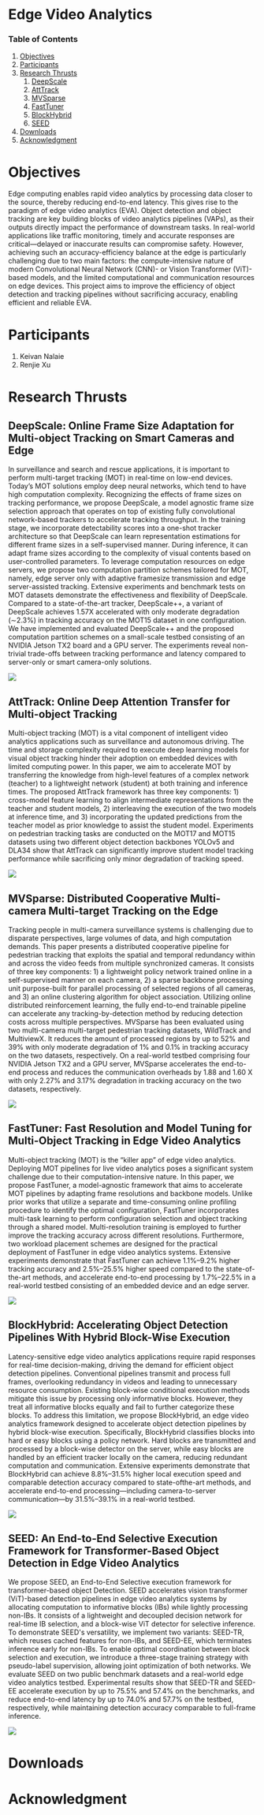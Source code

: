 

<div class='page_head'>
 <h1 class='page_title'> Edge Video Analytics </h1>


<h3>Table of Contents </h3>
  <ol class='page_guide'>
    <li><a href="#Objectives">Objectives</a></li>
    <li><a href="#Participant">Participants</a></li>
    <li><a href="#Research">Research Thrusts</a>
     <ol class='page_guide'>
      <li><a href="#DeepScale">DeepScale</a></li>
      <li><a href="#AttTrack">AttTrack</a></li>
      <li><a href="#MVSparse">MVSparse</a></li>
      <li><a href="#FastTuner">FastTuner</a></li>
      <li><a href="#BlockHybrid">BlockHybrid</a></li>
      <li><a href="#SEED">SEED</a></li>
     </ol>
      </li>
    <li><a href="#Downloads">Downloads</a></li>
    <li><a href="#Acknowledgment">Acknowledgment</a></li>
    
  </ol>
</div>

<h1 id="Objectives"> Objectives </h1>
Edge computing enables rapid video analytics by processing data closer to the source, thereby reducing end-to-end latency. This gives rise to the paradigm of edge video analytics (EVA). Object detection and object tracking are key building blocks of video analytics pipelines (VAPs), as their outputs directly impact the performance of downstream tasks. In real-world applications like traffic monitoring, timely and accurate responses are critical—delayed or inaccurate results can compromise safety. However, achieving such an accuracy-efficiency balance at the edge is particularly challenging due to two main factors: the compute-intensive nature of modern Convolutional Neural Network (CNN)- or Vision Transformer (ViT)-based models, and the limited computational and communication resources on edge devices. This project aims to improve the efficiency of object detection and tracking pipelines without sacrificing accuracy, enabling efficient and reliable EVA. 
<h1 id="Participant"> Participants </h1>
  <ol class='name_list'>
    <li><a>Keivan Nalaie</a></li>
    <li><a>Renjie Xu</a></li>
  </ol>
<h1 id="Research"> Research Thrusts </h1>

<h2 id="DeepScale"> DeepScale: Online Frame Size Adaptation for Multi-object Tracking on Smart Cameras and Edge </h2>
<div class='content_block'>
  <p>
 In surveillance and search and rescue applications, it is important to perform multi-target tracking (MOT) in real-time on low-end devices. Today’s MOT solutions employ deep neural networks, which tend to have high computation complexity. Recognizing the effects of frame sizes on tracking performance, we propose DeepScale, a model agnostic frame size selection approach that operates on top of existing fully convolutional network-based trackers to accelerate tracking throughput. In the training stage, we incorporate detectability scores into a one-shot tracker architecture so that DeepScale can learn representation estimations for different frame sizes in a self-supervised manner. During inference, it can adapt frame sizes according to the complexity of visual contents based on user-controlled parameters. To leverage computation resources on edge servers, we propose two computation partition schemes tailored for MOT, namely, edge server only with adaptive framesize transmission and edge server-assisted tracking. Extensive experiments and benchmark tests on MOT datasets demonstrate the effectiveness and flexibility of DeepScale. Compared to a state-of-the-art tracker, DeepScale++, a variant of DeepScale achieves 1.57X accelerated with only moderate degradation (∼2.3%) in tracking accuracy on the MOT15 dataset in one configuration. We have implemented and evaluated DeepScale++ and the proposed computation partition schemes on a small-scale testbed consisting of an NVIDIA Jetson TX2 board and a GPU server. The experiments reveal non-trivial trade-offs between tracking performance and latency compared to server-only or smart camera-only solutions.
  </p>
 <div class='content_img'>
  <img src="/assets/eva_pic/DeepScale.png" />
 </div>
</div>

<h2 id ='AttTrack'>AttTrack: Online Deep Attention Transfer for Multi-object Tracking</h2>
<div class='content_block'>
 <p>
 Multi-object tracking (MOT) is a vital component of intelligent video analytics applications such as surveillance and autonomous driving. The time and storage complexity required to execute deep learning models for visual object tracking hinder their adoption on embedded devices with limited computing power. In this paper, we aim to accelerate MOT by transferring the knowledge from high-level features of a complex network (teacher) to a lightweight network (student) at both training and inference times. The proposed AttTrack framework has three key components: 1) cross-model feature learning to align intermediate representations from the teacher and student models, 2) interleaving the execution of the two models at inference time, and 3) incorporating the updated predictions from the teacher model as prior knowledge to assist the student model. Experiments on pedestrian tracking tasks are conducted on the MOT17 and MOT15 datasets using two different object detection backbones YOLOv5 and DLA34 show that AttTrack can significantly improve student model tracking performance while sacrificing only minor degradation of tracking speed.
 </p>

  <div class='content_img'>
  <img src="/assets/eva_pic/AttTrack.png" />
 </div>
</div>

<h2 id = 'MVSparse'>MVSparse: Distributed Cooperative Multi-camera Multi-target Tracking on the Edge</h2>
<div class='content_block'>
 <p>
  Tracking people in multi-camera surveillance systems is challenging due to disparate perspectives, large volumes of data, and high computation demands. This paper presents a distributed cooperative pipeline for pedestrian tracking that exploits the spatial and temporal redundancy within and across the video feeds from multiple synchronized cameras. It consists of three key components: 1) a lightweight policy network trained online in a self-supervised manner on each camera, 2) a sparse backbone processing unit purpose-built for parallel processing of selected regions of all cameras, and 3) an online clustering algorithm for object association. Utilizing online distributed reinforcement learning, the fully end-to-end trainable pipeline can accelerate any tracking-by-detection method by reducing detection costs across multiple perspectives. MVSparse has been evaluated using two multi-camera multi-target pedestrian tracking datasets, WildTrack and MultiviewX. It reduces the amount of processed regions by up to 52% and 39% with only moderate degradation of 1% and 0.1% in tracking accuracy on the two datasets, respectively. On a real-world testbed comprising four NVIDIA Jetson TX2 and a GPU server, MVSparse accelerates the end-to-end process and reduces the communication overheads by 1.88 and 1.60 X with only 2.27% and 3.17% degradation in tracking accuracy on the two datasets, respectively.
 </p>

  <div class='content_img'>
  <img src="/assets/eva_pic/MVSparse.png" />
 </div>
</div>

<h2 id = 'FastTuner'>FastTuner: Fast Resolution and Model Tuning for Multi-Object Tracking in Edge Video Analytics</h2>
<div class='content_block'>
 <p>
  Multi-object tracking (MOT) is the “killer app” of edge video analytics. Deploying MOT pipelines for live video analytics poses a significant system challenge due to their computation-intensive nature. In this paper, we propose FastTuner, a model-agnostic framework that aims to accelerate MOT pipelines by adapting frame resolutions and backbone models. Unlike prior works that utilize a separate and time-consuming online profiling procedure to identify the optimal configuration, FastTuner incorporates multi-task learning to perform configuration selection and object tracking through a shared model. Multi-resolution training is employed to further improve the tracking accuracy across different resolutions. Furthermore, two workload placement schemes are designed for the practical deployment of FastTuner in edge video analytics systems. Extensive experiments demonstrate that FastTuner can achieve 1.1%–9.2% higher tracking accuracy and 2.5%–25.5% higher speed compared to the state-of-the-art methods, and accelerate end-to-end processing by 1.7%–22.5% in a real-world testbed consisting of an embedded device and an edge server.
 </p>
 
  <div class='content_img'>
  <img src="/assets/eva_pic/FastTuner.png" />
 </div>
</div>

<h2 id = 'BlockHybrid'>BlockHybrid: Accelerating Object Detection Pipelines With Hybrid Block-Wise Execution</h2>
<div class='content_block'>
 <p>
  Latency-sensitive edge video analytics applications require rapid responses for real-time decision-making, driving the demand for efficient object detection pipelines. Conventional pipelines transmit and process full frames, overlooking redundancy in videos and leading to unnecessary resource consumption. Existing block-wise conditional execution methods mitigate this issue by processing only informative blocks. However, they treat all informative blocks equally and fail to further categorize these blocks. To address this limitation, we propose BlockHybrid, an edge video analytics framework designed to accelerate object detection pipelines by hybrid block-wise execution. Specifically, BlockHybrid classifies blocks into hard or easy blocks using a policy network. Hard blocks are transmitted and processed by a block-wise detector on the server, while easy blocks are handled by an efficient tracker locally on the camera, reducing redundant computation and communication. Extensive experiments demonstrate that BlockHybrid can achieve 8.8%–31.5% higher local execution speed and comparable detection accuracy compared to state-ofthe-art methods, and accelerate end-to-end processing—including camera-to-server communication—by 31.5%–39.1% in a real-world testbed.
 </p>
 
  <div class='content_img'>
  <img src="/assets/eva_pic/BlockHybrid.png" />
 </div>
</div>

<h2 id = 'SEED'>SEED: An End-to-End Selective Execution Framework for Transformer-Based Object Detection in Edge Video Analytics</h2>
<div class='content_block'>
 <p>
  We propose SEED, an End-to-End Selective execution framework for transformer-based object Detection. SEED accelerates vision transformer (ViT)-based detection pipelines in edge video analytics systems by allocating computation to informative blocks (IBs) while lightly processing non-IBs. It consists of a lightweight and decoupled decision network for real-time IB selection, and a block-wise ViT detector for selective inference. To demonstrate SEED's versatility, we implement two variants: SEED-TR, which reuses cached features for non-IBs, and SEED-EE, which terminates inference early for non-IBs. To enable optimal coordination between block selection and execution, we introduce a three-stage training strategy with pseudo-label supervision, allowing joint optimization of both networks. We evaluate SEED on two public benchmark datasets and a real-world edge video analytics testbed. Experimental results show that SEED-TR and SEED-EE accelerate execution by up to 75.5% and 57.4% on the benchmarks, and reduce end-to-end latency by up to 74.0% and 57.7% on the testbed, respectively, while maintaining detection accuracy comparable to full-frame inference.
 </p>
 
  <div class='content_img'>
  <img src="/assets/eva_pic/SEED.png" />
 </div>
</div>
<h1 id="Downloads"> Downloads </h1>
<h1 id="Acknowledgment"> Acknowledgment </h1>

